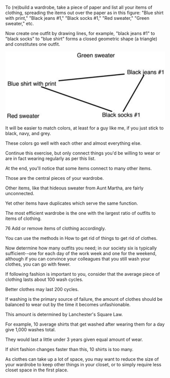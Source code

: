 To  (re)build  a  wardrobe,  take  a  piece  of  paper  and  list  all  your  items  of clothing, spreading the items out over the paper as in this figure: "Blue shirt with print," "Black jeans #1," "Black socks #1," "Red sweater," "Green sweater," etc.

Now create one outfit by drawing lines, for example, "black jeans #1" to "black socks" to "blue shirt" forms a closed geometric shape (a triangle) and constitutes one outfit.

![fig1](../img/8-c-i-a-fig1.png) 

It will be easier to match colors, at least for a guy like me, if you just stick to black,  navy,  and  grey.

These  colors  go  well  with  each  other  and  almost everything else.

Continue this exercise, but only connect things you'd be willing to wear or are in fact wearing regularly as per this list.

At the end, you'll notice that  some  items  connect  to  many  other  items.

Those  are  the  central  pieces  of your  wardrobe.

Other  items,  like  that  hideous  sweater  from  Aunt  Martha,  are fairly  unconnected.

Yet  other  items  have  duplicates  which  serve  the  same function.

The most efficient wardrobe is the one with the largest ratio of outfits to items of clothing.

76 Add or remove items of clothing accordingly.

You can use the methods in How to get rid of things to get rid of clothes.

Now  determine  how  many  outfits  you  need;  in  our  society  six  is  typically sufficient--one for each day of the work week and one for the weekend, although if you can convince your colleagues that you still wash your clothes, you can go with  fewer.

If  following  fashion  is  important  to  you,  consider  that  the  average piece of clothing lasts about 100 wash cycles.

Better clothes may last 200 cycles.

If  washing  is  the  primary  source  of  failure,  the  amount  of  clothes  should  be balanced  to  wear  out  by  the  time  it  becomes  unfashionable.

This  amount  is determined by Lanchester's Square Law.

For example, 10 average shirts that get washed after wearing them for a day give 1,000 washes total.

They would last a little under 3 years  given equal  amount  of  wear.

If  shirt  fashion  changes  faster than this, 10 shirts is too many.

As clothes can take up a lot of space, you may want to reduce the size of your wardrobe to keep other things in your closet, or to simply require less closet space in the first place.


